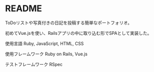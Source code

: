 # README

ToDoリストや写真付きの日記を投稿する簡単なポートフォリオ。

初めてVue.jsを使い、Railsアプリの中に取り込む形でSPAとして実装した。

使用言語
Ruby, JavaScript, HTML, CSS

使用フレームワーク
Ruby on Rails, Vue.js

テストフレームワーク
RSpec
